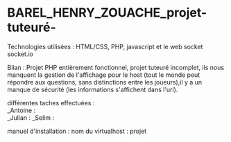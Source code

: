# BAREL_HENRY_ZOUACHE_projet-tuteuré-

Technologies utilisées : HTML/CSS, PHP, javascript et le web socket socket.io

 	
Bilan : Projet PHP entièrement fonctionnel, projet tuteuré incomplet, ils nous manquent la gestion de l'affichage pour le host (tout le monde peut répondre aux questions, sans distinctions entre les joueurs),il y a un manque de sécurité (les informations s'affichent dans l'url).

différentes taches effectuées : 
<br />_Antoine : 
<br />_Julian : 
_Selim :  


manuel d'installation :
nom du virtualhost : projet 
